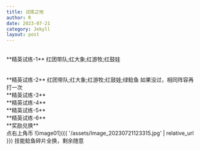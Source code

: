 ```yaml
---
title: 试炼之地
author: R
date: 2023-07-21
category: Jekyll
layout: post
---
```

<br>
**精英试练-1**&nbsp;红团带队;红大象;红游牧;红鼓娃
<br>
<br>
<br>
**精英试练-2**&nbsp;红团带队;红大象;红游牧;红鼓娃;绿鲶鱼   如果没过，相同阵容再打一次
<br>
**精英试练-3**
<br>
**精英试练-4**
<br>
**精英试练-5**
<br>
**精英试练-6**
<br>
**奖励兑换**
<br>
点右上角币 ![image01]({{ '/assets/Image_20230721123315.jpg' | relative_url }})
技能鲶鱼碎片全换，剩余随意